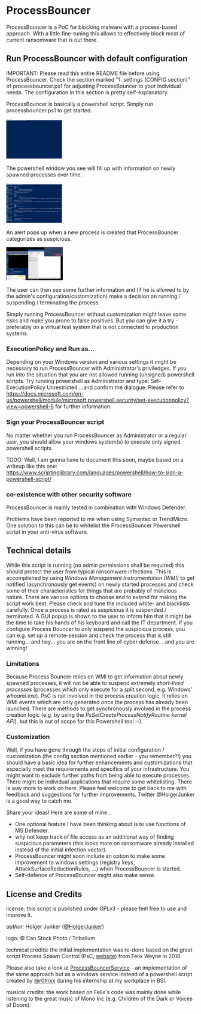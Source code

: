 # ProcessBouncer
ProcessBouncer is a PoC for blocking malware with a process-based approach. With a little fine-tuning this allows to effectively block most of current ransomware that is out there.

## Run ProcessBouncer with default configuration
IMPORTANT: Please read this entire README file before using ProcessBouncer. Check the section marked "1. settings (CONFIG section)" of processbouncer.ps1 for adjusting ProcessBouncer to your individual needs. The configuration in this section is pretty self-explanatory.

ProcessBouncer is basically a powershell script. Simply run processbouncer.ps1 to get started.

<img src="./img/pb-starting.png" width="30%" />

The powershell window you see will fill up with information on newly spawned processes over time.

<img src="./img/pb-started.png" width="30%" />

An alert pops up when a new process is created that ProcessBouncer categorizes as suspicious.

<img src="./img/pb-inaction.png" width="30%" />

The user can then see some further information and (if he is allowed to by the admin's configuration/customization) make a decision on running / suspending / terminating the process.

Simply running ProcessBouncer without customization might leave some risks and make you prone to false positives. But you can give it a try - preferably on a virtual test system that is not connected to production systems.

### ExecutionPolicy and Run as...
Depending on your Windows version and various settings it might be necessary to run ProcessBouncer with Administrator's priviledges. If you run into the situation that you are not allowed running (unsigned) powershell scripts. Try running powershell as Administrator and type:
	Set-ExecutionPolicy Unrestricted
	...and confirm the dialogue.
Please refer to https://docs.microsoft.com/en-us/powershell/module/microsoft.powershell.security/set-executionpolicy?view=powershell-6 for further information.

### Sign your ProcessBouncer script
No matter whether you run ProcessBouncer as Administrator or a regular user, you should 
allow your windows system(s) to execute only signed powershell scripts.

TODO: Well, I am gonna have to document this soon, maybe based on a writeup like this one: https://www.scriptinglibrary.com/languages/powershell/how-to-sign-a-powershell-script/

### co-existence with other security software
ProcessBouncer is mainly tested in combination with Windows Defender.

Problems have been reported to me when using Symantec or TrendMicro. One solution to this can be to whitelist the ProcessBouncer Powershell script in your anti-virus software.

## Technical details
While this script is running (no admin permissions shall be required) this should protect the user from typical ransomware infections. This is accomplished by using _Windows Management Instrumentation (WMI)_ to get notified (asynchronously get events) on newly started processes and check some of their characteristics for things that are probably of malicious nature. There are various options to choose and to extend for making the script work best. Please check and tune the included white- and blacklists carefully. Once a process is rated as suspicious it is suspended / terminated. A GUI popup is shown to the user to inform him that it might be the time to take his hands of his keyboard and call the IT department. If you configure Process Bouncer to only suspend the suspicious process, you can e.g. set up a remote-session and check the process that is still running... and hey... you are on the front line of cyber defense... and you are winning!

### Limitations

Because Process Bouncer relies on WMI to get information about newly spawned processes, it will not be able to suspend extremely _short-lived processes_ (processes which only execute for a split second, e.g. Windows' _whoami.exe_). PsC is not involved in the process creation logic, it relies on 
WMI events which are only generated once the process has already been launched. There are methods to get synchronously involved in the process creation logic (e.g. by using the _PsSetCreateProcessNotifyRoutine kernel API_), but this is out of scope for this Powershell tool :-).

### Customization
Well, if you have gone through the steps of initial configuration / customization (the config section mentioned earlier - you remember?!) you should have a basic idea for further enhancements and customizations that especially meet the requirements and specifics of your infrastructure. You might want to exclude further paths from being able to execute processes. There might be individual applications that require some whitelisting. There is way more to work on here. Please feel welcome to get back to me with feedback and suggestions for further improvements. Twitter @HolgerJunker is a good way to catch me.

Share your ideas! Here are some of mine...
- One optional feature I have been thinking about is to use functions of MS Defender.
- why not keep track of file access as an additional way of finding suspicious parameters (this looks more on ransomware already installed instead of the initial infection vector).
- ProcessBouncer might soon include an option to make some improvement to windows settings (registry keys, AttackSurfaceReductionRules, ...) when ProcessBouncer is started.
- Self-defence of ProcessBouncer might also make sense.

## License and Credits
license: this script is published under GPLv3 - please feel free to use and improve it.

_author:_ Holger Junker ([@HolgerJunker](https://twitter.com/HolgerJunker))

logo: © Can Stock Photo / Tribalium

technical credits: the initial implementation was re-done based on the great script Process Spawn Control (PsC, [website](https://github.com/felixweyne/ProcessSpawnControl)) from Felix Weyne in 2018.

Please also take a look at [ProcessBouncerService](https://github.com/Rotrixx/ProcessBouncerService) - an implementation of the same approach but as a windows service instead of a powershell script created by [@r0trixx](https://twitter.com/r0trixx) during his internship at my workplace in BSI.

musical credits: the work based on Felix's code was mainly done while listening to the great music of Mono Inc (e.g. Children of the Dark or Voices of Doom).
